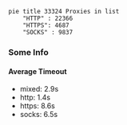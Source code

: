 
```mermaid
pie title 33324 Proxies in list
    "HTTP" : 22366
    "HTTPS": 4687
    "SOCKS" : 9837
```

### Some Info
#### Average Timeout

- mixed: 2.9s
- http: 1.4s
- https: 8.6s
- socks: 6.5s